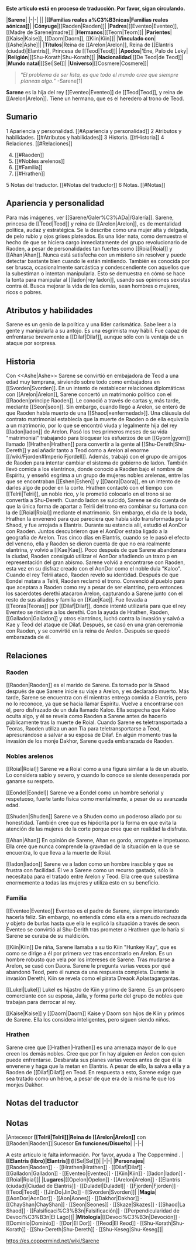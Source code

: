 **Este artículo está en proceso de traducción. Por favor, sigan circulando.**


|**Sarene**|
|-|-|
||
|**[[Familias reales a%C3%B3nicas\|Familias reales aónicas]]**|
|**Cónyuge**|[[Raoden\|Raoden]]|
|**Padres**|[[Eventeo\|Eventeo]], [[Madre de Sarene\|madre]]|
|**Hermanos**|[[Teorn\|Teorn]]|
|**Parientes**|[[Kaise\|Kaise]], [[Daorn\|Daorn]], [[Kiin\|Kiin]]|
|**Vinculado con**|[[Ashe\|Ashe]]|
|**Títulos**|Reina de [[Arelon\|Arelon]], Reina de [[Elantris (ciudad)\|Elantris]], Princesa de [[Teod\|Teod]]|
|**Apodos**|'Ene, Palo de Leky|
|**Religión**|[[Shu-Korath\|Shu-Korath]]|
|**Nacionalidad**|[[De Teod\|de Teod]]|
|**Mundo natal**|[[Sel\|Sel]]|
|**Universo**|[[Cosmere\|Cosmere]]|

>“*El problema de ser lista, es que todo el mundo cree que siempre planeas algo.*”
\-Sarene[1]


**Sarene** es la hija del rey [[Eventeo\|Eventeo]] de [[Teod\|Teod]], y reina de [[Arelon\|Arelon]]. Tiene un hermano, que es el heredero al trono de Teod.

## Sumario

1 Apariencia y personalidad. [[#Apariencia y personalidad]] 
2 Atributos y habilidades. [[#Atributos y habilidades]] 
3 Historia. [[#Historia]] 
4 Relaciones. [[#Relaciones]] 

4. [[#Raoden]] 
4. [[#Nobles arelenos]] 
4. [[#Familia]] 
4. [[#Hrathen]] 


5 Notas del traductor. [[#Notas del traductor]] 
6 Notas. [[#Notas]] 


## Apariencia y personalidad
 
Para más imágenes, ver [[Sarene/Galer%C3%ADa\|/Galería]].
Sarene, princesa de [[Teod\|Teod]] y reina de [[Arelon\|Arelon]], es de mentalidad política, audaz y estratégica. Se la describe como una mujer alta y delgada, de pelo rubio y ojos grises plateados. Es una líder nata, como demuestra el hecho de que se hiciera cargo inmediatamente del grupo revolucionario de Raoden, a pesar de personalidades tan fuertes como [[Roial\|Roial]] y [[Ahan\|Ahan]]. Nunca está satisfecha con un misterio sin resolver y puede detectar bastante bien cuando le están mintiendo.
También es conocida por ser brusca, ocasionalmente sarcástica y condescendiente con aquellos que la subestiman o intentan manipularla. Esto se demuestra en cómo se hace la tonta para manipular al [[Iadon\|rey Iadon]], usando sus opiniones sexistas contra él.
Busca mejorar la vida de los demás, sean hombres o mujeres, ricos o pobres.

## Atributos y habilidades
Sarene es un genio de la política y una líder carismática. Sabe leer a la gente y manipularla a su antojo. Es una esgrimista muy hábil. Fue capaz de enfrentarse brevemente a [[Dilaf\|Dilaf]], aunque sólo con la ventaja de un ataque por sorpresa.

## Historia
  Con <<Ashe\|Ashe>>
Sarene se convirtió en embajadora de Teod a una edad muy temprana, sirviendo sobre todo como embajadora en [[Svorden\|Svorden]].
En un intento de restablecer relaciones diplomáticas con [[Arelon\|Arelon]], Sarene concertó un matrimonio político con el [[Raoden\|príncipe Raoden]]. Le conoció a través de cartas y, más tarde, mediante [[Seon\|seon]]. Sin embargo, cuando llegó a Arelon, se enteró de que Raoden había muerto de una [[Shaod\|«enfermedad»]]. Una cláusula del contrato matrimonial establecía que la muerte de Raoden o de ella equivalía a un matrimonio, por lo que se encontró viuda y legalmente hija del rey [[Iadon\|Iadon]] de Arelon.
Pasó los tres primeros meses de su vida "matrimonial" trabajando para bloquear los esfuerzos de un [[Gyorn\|gyorn]] llamado [[Hrathen\|Hrathen]] para convertir a la gente al [[Shu-Dereth\|Shu-Dereth]] y así añadir tanto a Teod como a Arelon al enorme [[/wiki/Fjorden#Imperio Fjordell]]. Además, trabajó con el grupo de amigos de Raoden para intentar cambiar el sistema de gobierno de Iadon. También llevó comida a los elantrinos, donde conoció a Raoden bajo el nombre de Espíritu, y enseñó esgrima a un grupo de mujeres nobles arelenas, entre las que se encontraban [[Eshen\|Eshen]] y [[Daora\|Daora]], en un intento de darles algo de poder en la corte.
Hrathen contactó con el tiempo con [[Telrii\|Telrii]], un noble rico, y le prometió colocarlo en el trono si se convertía a Shu-Dereth. Cuando Iadon se suicidó, Sarene se dio cuenta de que la única forma de apartar a Telrii del trono era combinar su fortuna con la de [[Roial\|Roial]] mediante el matrimonio. Sin embargo, el día de la boda, Hrathen la envenenó para que pareciera que había sido transformada por la Shaod, y fue arrojada a Elantris. Durante su estancia allí, estudió el AonDor con Raoden. Juntos descubrieron que el AonDor estaba ligado a la geografía de Arelon. Tras cinco días en Elantris, cuando se le pasó el efecto del veneno, ella y Raoden se dieron cuenta de que no era realmente elantrina, y volvió a [[Kae\|Kae]]. Poco después de que Sarene abandonara la ciudad, Raoden consiguió utilizar el AonDor añadiendo un trazo p en representación del gran abismo.
Sarene volvió a encontrarse con Raoden, esta vez en su disfraz creado con el AonDor como el noble dula "Kaloo". Cuando el rey Telrii atacó, Raoden reveló su identidad. Después de que Eondel matara a Telrii, Raoden reclamó el trono.
Convenció al pueblo para que aceptara a Raoden como rey a pesar de ser elantrino, pero entonces los sacerdotes derethi atacaron Arelon, capturando a Sarene junto con el resto de sus aliados y familia en [[Kae\|Kae]]. Fue llevada a [[Teoras\|Teoras]] por [[Dilaf\|Dilaf]], donde intentó utilizarla para que el rey Eventeo se rindiera a los derethi. Con la ayuda de Hrathen, Raoden, [[Galladon\|Galladon]] y otros elantrinos, luchó contra la invasión y salvó a Kae y Teod del ataque de Dilaf.
Después, se casó en una gran ceremonia con Raoden, y se convirtió en la reina de Arelon. Después se quedó embarazada de él.

## Relaciones
### Raoden
[[Raoden\|Raoden]] es el marido de Sarene. Es tomado por la Shaod después de que Sarene inicie su viaje a Arelon, y es declarado muerto. Más tarde, Sarene se encuentra con él mientras entrega comida a Elantris, pero no lo reconoce, ya que se hacía llamar Espíritu. Vuelve a encontrarse con él, pero disfrazado de un dula llamado Kaloo. Ella sospecha que Kaloo oculta algo, y él se revela como Raoden a Sarene antes de hacerlo públicamente tras la muerte de Roial. Cuando Sarene es teletransportada a Teoras, Raoden utiliza un aon Tia para teletransportarse a Teod, apresurándose a salvar a su esposa de Dilaf. En algún momento tras la invasión de los monje Dakhor, Sarene queda embarazada de Raoden.

### Nobles arelenos
[[Roial\|Roial]]
Sarene ve a Roial como a una figura similar a la de un abuelo. Lo considera sabio y severo, y cuando lo conoce se siente desesperada por ganarse su respeto.

[[Eondel\|Eondel]]
Sarene ve a Eondel como un hombre señorial y respetuoso,  fuerte tanto física como mentalmente, a pesar de su avanzada edad.

[[Shuden\|Shuden]]
Sarene ve a Shuden como un poderoso aliado por su honestidad. También cree que es hipócrita por la forma en que evita la atención de las mujeres de la corte porque cree que en realidad la disfruta.

[[Ahan\|Ahan]]
En opinión de Sarene, Ahan es gordo, arrogante e impetuoso. Ella cree que nunca comprende la gravedad de la situación en la que se encuentra, lo que lleva a la muerte de Roial.

[[Iadon\|Iadon]]
Sarene ve a Iadon como un hombre irascible y que se frustra con facilidad. Él ve a Sarene como un recurso gastado, sólo la necesitaba para el tratado entre Arelon y Teod. Ella cree que subestima enormemente a todas las mujeres y utiliza esto en su beneficio.

### Familia
[[Eventeo\|Eventeo]]
Eventeo es el padre de Sarene, siempre intentando hacerla feliz. Sin embargo, no entendía cómo ella era a menudo rechazada y objeto de burlas hasta que ella le explicó la situación a través de seon. Eventeo se convirtió al Shu-Derith tras prometer a Hrathren que lo haría si Sarene se curaba de su maldición.

[[Kiin\|Kiin]]
De niña, Sarene llamaba a su tío Kiin "Hunkey Kay", que es como se dirige a él por primera vez tras encontrarlo en Arelon. Es un hombre robusto que vela por los intereses de Sarene. Tras mudarse a Arelon, se casó con Daora. Sarene le pregunta varias veces por qué abandonó Teod, pero él nunca da una respuesta completa. Durante la invasión Derethi, Kiin se revela como el pirata Dreaok Aplastagargantas.

[[Lukel\|Lukel]]
Lukel es hijastro de Kiin y primo de Sarene. Es un próspero comerciante con su esposa, Jalla, y forma parte del grupo de nobles que trabajan para derrocar al rey.

[[Kaise\|Kaise]] y [[Daorn\|Daorn]]
Kaise y Daorn son hijos de Kiin y primos de Sarene. Ella los considera inteligentes, pero siguen siendo niños.

### Hrathen
Sarene cree que [[Hrathen\|Hrathen]] es una amenaza mayor de lo que creen los demás nobles. Cree que por fin hay alguien en Arelon con quien puede enfrentarse. Desbarata sus planes varias veces antes de que él la envenene y haga que la metan en Elantris. A pesar de ello, la salva a ella y a Raoden de [[Dilaf\|Dilaf]] en Teod. En respuesta a esto, Sarene exige que sea tratado como un héroe, a pesar de que era de la misma fe que los monjes Dakhor.

## Notas del traductor

## Notas
|Antecesor  **[[Telrii\|Telrii]]**|**Reina de [[Arelon\|Arelon]]**  con [[Raoden\|Raoden]]|Sucesor  **En funciones/Disuelto**|
|-|-|


A este artículo le falta información. Por favor, ayuda a The Coppermind .
|**[[Elantris (libro)\|Elantris]] (**[[Sel\|Sel]]**)**|
|-|-|
|**Personajes**|[[Raoden\|Raoden]] ·  · [[Hrathen\|Hrathen]] · [[Dilaf\|Dilaf]] · [[Galladon\|Galladon]] · [[Eventeo\|Eventeo]] · [[Kiin\|Kiin]] · [[Iadon\|Iadon]] · [[Roial\|Roial]]|
|**Lugares**|[[Opelon\|Opelon]] · [[Arelon\|Arelon]] · [[Elantris (ciudad)\|Ciudad de Elantris]] · [[Duladel\|Duladel]] · [[Fjorden\|Fjorden]] · [[Teod\|Teod]] · [[JinDo\|JinDo]] · [[Svorden\|Svorden]]|
|**Magia**|[[AonDor\|AonDor]] · [[Aon\|Aones]] · [[Dakhor\|Dakhor]] · [[ChayShan\|ChayShan]] · [[Seon\|Seones]] · [[Skaze\|Skazes]] · [[Shaod\|La Shaod]] · [[Falsificaci%C3%B3n\|Falsificación]] · [[Perpendicularidad de Devoci%C3%B3n\|El Lago]]|
|**Mitología**|[[Devoci%C3%B3n\|Devoción]] · [[Dominio\|Dominio]] · [[Dor\|El Dor]] · [[Reod\|El Reod]] · [[Shu-Korath\|Shu-Korath]] · [[Shu-Dereth\|Shu-Dereth]] · [[Shu-Keseg\|Shu-Keseg]]|



https://es.coppermind.net/wiki/Sarene